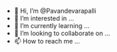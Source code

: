 - 👋 Hi, I’m @Pavandevarapalli
- 👀 I’m interested in ...
- 🌱 I’m currently learning ...
- 💞️ I’m looking to collaborate on ...
- 📫 How to reach me ...

<!---
Pavandevarapalli/Pavandevarapalli is a ✨ special ✨ repository because its `README.md` (this file) appears on your GitHub profile.
You can click the Preview link to take a look at your changes.
--->
